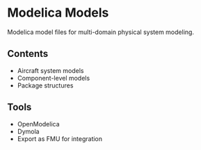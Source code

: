 # Modelica Models

Modelica model files for multi-domain physical system modeling.

## Contents
- Aircraft system models
- Component-level models
- Package structures

## Tools
- OpenModelica
- Dymola
- Export as FMU for integration
